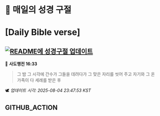 # 🙏 매일의 성경 구절
# [Daily Bible verse]
## [![README에 성경구절 업데이트](https://github.com/DONGSUKA/first_test/actions/workflows/update-readme-bible.yml/badge.svg)](https://github.com/DONGSUKA/first_test/actions/workflows/update-readme-bible.yml)
<!-- START_BIBLE_VERSE -->
📖 **사도행전 16:33**
> 그 밤 그 시각에 간수가 그들을 데려다가 그 맞은 자리를 씻어 주고 자기와 그 온 가족이 다 세례를 받은 후

🕊️ _업데이트 시각: 2025-08-04 23:47:53 KST_
  <!-- END_BIBLE_VERSE -->
## GITHUB_ACTION
